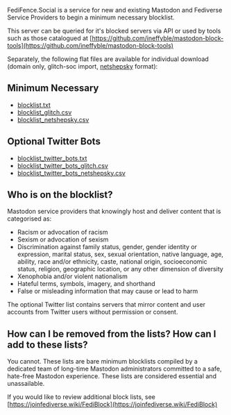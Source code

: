 FediFence.Social is a service for new and existing Mastodon and Fediverse Service Providers to begin a minimum necessary blocklist.

This server can be queried for it's blocked servers via API or used by tools such as those catalogued at [https://github.com/ineffyble/mastodon-block-tools](https://github.com/ineffyble/mastodon-block-tools)

Separately, the following flat files are available for individual download (domain only, glitch-soc import, [netshepsky](https://github.com/netshepsky/FediBlock-Importer) format):
## Minimum Necessary
 -  [blocklist.txt](https://raw.githubusercontent.com/jazmichaelking/fedifence/main/blocklists/blocklist.txt)
 -  [blocklist\_glitch.csv](https://raw.githubusercontent.com/jazmichaelking/fedifence/main/blocklists/blocklist_glitch.csv)
 -  [blocklist\_netshepsky.csv](https://raw.githubusercontent.com/jazmichaelking/fedifence/main/blocklists/blocklist_netshepsky.csv)

## Optional Twitter Bots
-  [blocklist\_twitter\_bots.txt](https://raw.githubusercontent.com/jazmichaelking/fedifence/main/blocklists/blocklist_twitter_bots.txt)
-  [blocklist\_twitter\_bots_glitch.csv](https://raw.githubusercontent.com/jazmichaelking/fedifence/main/blocklists/blocklist_twitter_bots_glitch.csv)
-  [blocklist\_twitter\_bots\_netshepsky.csv](https://raw.githubusercontent.com/jazmichaelking/fedifence/main/blocklists/blocklist_twitter_bots_netshepsky.csv)

## Who is on the blocklist?

Mastodon service providers that knowingly host and deliver content that is categorised as:

-  Racism or advocation of racism
-  Sexism or advocation of sexism
- Discrimination against family status, gender, gender identity or expression, marital status, sex, sexual orientation, native language, age, ability, race and/or ethnicity, caste, national origin, socioeconomic status, religion, geographic location, or any other dimension of diversity
- Xenophobia and/or violent nationalism
- Hateful terms, symbols, imagery, and shorthand
- False or misleading information that may cause or lead to harm

The optional Twitter list contains servers that mirror content and user accounts from Twitter users without permission or consent. 

## How can I be removed from the lists? How can I add to these lists?
You cannot. These lists are bare minimum blocklists compiled by a dedicated team of long-time Mastodon administrators committed to a safe, hate-free Mastodon experience. These lists are considered essential and unassailable. 

If you would like to review additional block lists, see [https://joinfediverse.wiki/FediBlock](https://joinfediverse.wiki/FediBlock)
